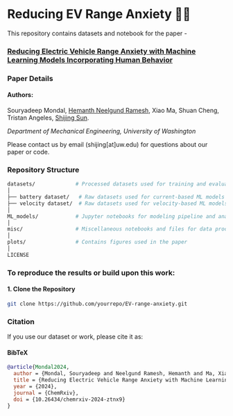 # Reducing EV Range Anxiety 🚗🔋

This repository contains datasets and notebook for the paper - 
### [Reducing Electric Vehicle Range Anxiety with Machine Learning Models Incorporating Human Behavior](https://chemrxiv.org/engage/chemrxiv/article-details/67155be0cec5d6c142b80c48)


### **Paper Details**  
#### **Authors:**  
Souryadeep Mondal, [Hemanth Neelgund Ramesh](https://nrhemanth.github.io/hemanthnr/about/), 
Xiao Ma, Shuan Cheng, Tristan Angeles, [Shijing Sun](https://www.uwsunlab.com/shijing). 


*Department of Mechanical Engineering, University of Washington*  

Please contact us by email (shijing[at]uw.edu) for questions about our paper or code. 




### **Repository Structure**  
```bash
datasets/             # Processed datasets used for training and evaluation
│
├── battery dataset/   # Raw datasets used for current-based ML models
├── velocity dataset/  # Raw datasets used for velocity-based ML models
│
ML_models/            # Jupyter notebooks for modeling pipeline and analysis
│
misc/                 # Miscellaneous notebooks and files for data processing
│
plots/                # Contains figures used in the paper
│
LICENSE 
```




### **To reproduce the results or build upon this work:**  

#### 1. Clone the Repository  
```bash
git clone https://github.com/yourrepo/EV-range-anxiety.git
```




### **Citation**  
If you use our dataset or work, please cite it as:  

#### BibTeX  
```bibtex
@article{Mondal2024,
  author = {Mondal, Souryadeep and Neelgund Ramesh, Hemanth and Ma, Xiao and Cheng, Shuan and Angeles, Tristan and Sun, Shijing},
  title = {Reducing Electric Vehicle Range Anxiety with Machine Learning Models Incorporating Human Behavior},
  year = {2024},
  journal = {ChemRxiv},
  doi = {10.26434/chemrxiv-2024-ztnx9}
}
```